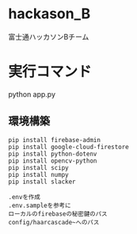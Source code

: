 # hackason_B
富士通ハッカソンBチーム

# 実行コマンド
python app.py

## 環境構築

~~~
pip install firebase-admin
pip install google-cloud-firestore
pip install python-dotenv
pip install opencv-python
pip install scipy
pip install numpy
pip install slacker
~~~

~~~
.envを作成
.env.sampleを参考に
ローカルのfirebaseの秘密鍵のパス
config/haarcascade~へのパス
~~~

